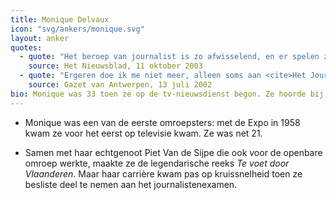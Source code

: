 ```yaml
---
title: Monique Delvaux
icon: "svg/ankers/monique.svg"
layout: anker
quotes:
  - quote: "Het beroep van journalist is zo afwisselend, en er spelen zich iedere dag nieuwe feiten af. Dat is precies de reden waarom ik zolang voor de nieuwsdienst heb gewerkt. Het keerpunt voor mij kwam in 1986 toen ik een reportage maakte in Noord-Ierland. Ik kreeg een déjà-vu-gevoel omdat ik voor de zevenenvijftigste keer met hetzelfde bezig was. Nadien heb ik voor de eindredactie gekozen en stelde ik de journaals samen."
    source: Het Nieuwsblad, 11 oktober 2003
  - quote: "Ergeren doe ik me niet meer, alleen soms aan <cite>Het Journaal</cite>."
    source: Gazet van Antwerpen, 13 juli 2002
bio: Monique was 33 toen ze op de tv-nieuwsdienst begon. Ze hoorde bij de lichting BRTN-mensen die op zestig verplicht met pensioen zijn gestuurd. "Mijn pensioen kwam net iets te vroeg", verklaarde ze later.
---
```


* Monique was een van de eerste omroepsters: met de Expo in 1958 kwam ze voor het eerst op televisie kwam. Ze was net 21.

* Samen met haar echtgenoot Piet Van de Sijpe die ook voor de openbare omroep werkte, maakte ze de legendarische reeks <cite>Te voet door Vlaanderen</cite>. Maar haar carrière kwam pas op kruissnelheid toen ze besliste deel te nemen aan het journalistenexamen.
